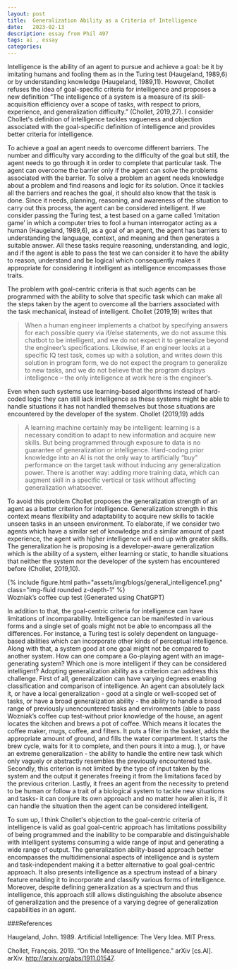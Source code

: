 ```yaml
---
layout: post
title:  Generalization Ability as a Criteria of Intelligence
date:   2023-02-13 
description: essay from Phil 497
tags: ai , essay
categories: 
---
```

Intelligence is the ability of an agent to pursue and achieve a goal: be it by imitating humans and fooling them as in the Turing test (Haugeland, 1989,6)  or by understanding knowledge  (Haugeland, 1989,11). However, Chollet refuses the idea of goal-specific criteria for intelligence and proposes a new definition “The intelligence of a system is a measure of its skill-acquisition efficiency over a scope of tasks, with respect to priors, experience, and generalization difficulty.” (Chollet, 2019,27). I consider Chollet's definition of intelligence tackles vagueness and objection associated with the goal-specific definition of intelligence and provides better criteria for intelligence.

To achieve a goal an agent needs to overcome different barriers. The number and difficulty vary according to the difficulty of the goal but still, the agent needs to go through it in order to complete that particular task. The agent can overcome the barrier only if the agent can solve the problems associated with the barrier. To solve a problem an agent needs knowledge about a problem and find reasons and logic for its solution. Once it tackles all the barriers and reaches the goal, it should also know that the task is done. Since it needs, planning, reasoning, and awareness of the situation to carry out this process,  the agent can be considered intelligent. If we consider passing the Turing test, a test based on a game called ‘imitation game’ in which a computer tries to fool a human interrogator acting as a human (Haugeland, 1989,6), as a goal of an agent, the agent has barriers to understanding the language, context, and meaning and then generates a suitable answer. All these tasks require reasoning, understanding, and logic, and if the agent is able to pass the test we can consider it to have the ability to reason, understand and be logical which consequently makes it appropriate for considering it intelligent as intelligence encompasses those traits. 

The problem with goal-centric criteria is that such agents can be programmed with the ability to solve that specific task which can make all the steps taken by the agent to overcome all the barriers associated with the task mechanical, instead of intelligent. Chollet (2019,19) writes that

<blockquote>
    When a human engineer implements a chatbot by specifying answers for each possible query via if/else statements, we do not assume this chatbot to be intelligent, and we do not expect it to generalize beyond the engineer’s specifications. Likewise, if an engineer looks at a specific IQ test task, comes up with a solution, and writes down this solution in program form, we do not expect the program to generalize to new tasks, and we do not believe that the program displays intelligence – the only intelligence at work here is the engineer’s.
</blockquote>

Even when such systems use learning-based algorithms instead of hard-coded logic they can still lack intelligence as these systems might be able to handle situations it has not handled themselves but those situations are encountered by the developer of the system. Chollet (2019,19) adds

<blockquote>
    A learning machine certainly may be intelligent:  learning is a necessary condition to adapt to new information and acquire new skills. But being programmed through exposure to data is no guarantee of generalization or intelligence.   Hard-coding prior knowledge into an AI is not the only way to artificially “buy” performance on the target task without inducing any generalization power. There is another way: adding more training data, which can augment skill in a specific vertical or task without affecting generalization whatsoever.
</blockquote>

To avoid this problem Chollet proposes the generalization strength of an agent as a better criterion for intelligence. Generalization strength in this context means flexibility and adaptability to acquire new skills to tackle unseen tasks in an unseen environment. To elaborate, if we consider two agents which have a similar set of knowledge and a similar amount of past experience, the agent with higher intelligence will end up with greater skills. The generalization he is proposing is a developer-aware generalization which is the ability of a system, either learning or static, to handle situations that neither the system nor the developer of the system has encountered before (Chollet, 2019,10). 


<div class="row mt-3">
    <div class="col-sm mt-3 mt-md-0">
        {% include figure.html path="assets/img/blogs/general_intelligence1.png" class="img-fluid rounded z-depth-1" %}
    </div>
</div>
<div class="caption">
    Wozniak’s coffee cup test (Generated using ChatGPT)
</div>



In addition to that, the goal-centric criteria for intelligence can have limitations of incomparability. Intelligence can be manifested in various forms and a single set of goals might not be able to encompass all the differences. For instance, a Turing test is solely dependent on language-based abilities which can incorporate other kinds of perceptual intelligence. Along with that, a system good at one goal might not be compared to another system. How can one compare a Go-playing agent with an image-generating system? Which one is more intelligent if they can be considered intelligent? Adopting generalization ability as a criterion can address this challenge. First of all, generalization can have varying degrees enabling classification and comparison of intelligence. An agent can absolutely lack it, or have a local generalization - good at a single or well-scoped set of tasks, or have a broad generalization ability - the ability to handle a broad range of previously unencountered tasks and environments (able to pass Wozniak’s coffee cup test-without prior knowledge of the house, an agent locates the kitchen and brews a pot of coffee. Which means it locates the coffee maker, mugs, coffee, and filters. It puts a filter in the basket, adds the appropriate amount of ground, and fills the water compartment. It starts the brew cycle, waits for it to complete, and then pours it into a mug. ),  or have an extreme generalization - the ability to handle the entire new task which only vaguely or abstractly resembles the previously encountered task. Secondly, this criterion is not limited by the type of input taken by the system and the output it generates freeing it from the limitations faced by the previous criterion. Lastly, it frees an agent from the necessity to pretend to be human or follow a trait of a biological system to tackle new situations and tasks- it can conjure its own approach and no matter how alien it is, if it can handle the situation then the agent can be considered intelligent. 

To sum up, I think Chollet's objection to the goal-centric criteria of intelligence is valid as goal goal-centric approach has limitations possibility of being programmed and the inability to be comparable and distinguishable with intelligent systems consuming a wide range of input and generating a wide range of output. The generalization ability-based approach better encompasses the multidimensional aspects of intelligence and is system and task-independent making it a better alternative to goal goal-centric approach. It also presents intelligence as a spectrum instead of a binary feature enabling it to incorporate and classify various forms of intelligence. Moreover, despite defining generalization as a spectrum and thus intelligence, this approach still allows distinguishing the absolute absence of generalization and the presence of a varying degree of generalization capabilities in an agent. 

###References

Haugeland, John. 1989. Artificial Intelligence: The Very Idea. MIT Press.

Chollet, François. 2019. “On the Measure of Intelligence.” arXiv [cs.AI]. arXiv. http://arxiv.org/abs/1911.01547.
